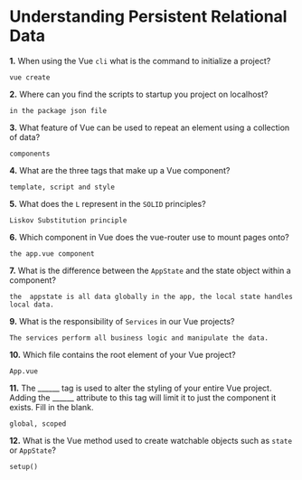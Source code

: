 # Understanding Persistent Relational Data

**1.** When using the Vue `cli` what is the command to initialize a project?
<!-- enter you answer in the space below -->
```
vue create
```
**2.** Where can you find the scripts to startup you project on localhost?
<!-- enter you answer in the space below -->
```
in the package json file
```
**3.** What feature of Vue can be used to repeat an element using a collection of data?
<!-- enter you answer in the space below -->
```
components
```
**4.** What are the three tags that make up a Vue component?
<!-- enter you answer in the space below -->
```
template, script and style
```
**5.** What does the `L` represent in the `SOLID` principles?
<!-- enter you answer in the space below -->
```
Liskov Substitution principle
```
**6.** Which component in Vue does the vue-router use to mount pages onto?
<!-- enter you answer in the space below -->
```
the app.vue component
```
**7.** What is the difference between the `AppState` and the state object within a component?
<!-- enter you answer in the space below -->
```
the  appstate is all data globally in the app, the local state handles local data.
```
**9.** What is the responsibility of `Services` in our Vue projects?
<!-- enter you answer in the space below -->
```
The services perform all business logic and manipulate the data.
```
**10.** Which file contains the root element of your Vue project?
<!-- enter you answer in the space below -->
```
App.vue
```
**11.** The ______ tag is used to alter the styling of your entire Vue project.  Adding the ______ attribute to this tag will limit it to just the component it exists.  Fill in the blank.
<!-- enter you answer in the space below -->
```
global, scoped
```
**12.** What is the Vue method used to create watchable objects such as `state` or `AppState`?
<!-- enter you answer in the space below -->
```
setup()
```